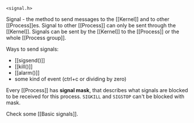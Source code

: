 `<signal.h>`

Signal - the method to send messages to the [[Kernel]] and to other [[Process]]es. Signal to other [[Process]] can only be sent through the [[Kernel]]. Signals can be sent by the [[Kernel]] to the [[Process]] or the whole [[Process group]].

Ways to send signals:
* [[sigsend()]]
* [[kill()]]
* [[alarm()]]
* some kind of event (ctrl+c or dividing by zero)

Every [[Process]] has **signal mask**, that describes what signals are blocked to be received for this process. `SIGKILL` and `SIGSTOP` can't be blocked with mask.

Check some [[Basic signals]].
